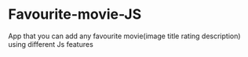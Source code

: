 # Favourite-movie-JS
 App that you can add any favourite movie(image title rating description) using different Js features
